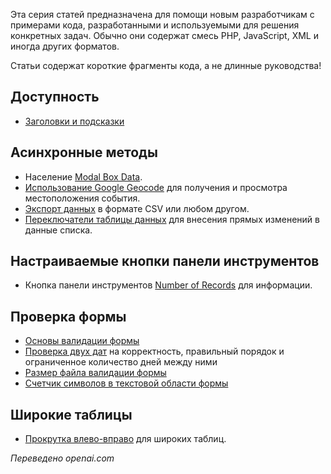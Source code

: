 <!-- Filename: J4.x:Tips_and_Tricks_for_Joomla_4_Developers / Display title: Советы и рекомендации для разработчиков Joomla 4 -->

Эта серия статей предназначена для помощи новым разработчикам с примерами кода, разработанными и используемыми для решения конкретных задач. Обычно они содержат смесь PHP, JavaScript, XML и иногда других форматов.

Статьи содержат короткие фрагменты кода, а не длинные руководства!

## Доступность

- [Заголовки и подсказки](https://docs.joomla.org/Joomla_4_Tips_and_Tricks:_Titles_and_Tooltips)

## Асинхронные методы

- Население [Modal Box Data](https://docs.joomla.org/J4.x:Joomla_4_Tips_and_Tricks:_Modal_Box_Data).
- [Использование Google Geocode](https://docs.joomla.org/J4.x:Joomla_4_Tips_and_Tricks:_Using_Google_Geocode) для получения и просмотра местоположения события.
- [Экспорт данных](https://docs.joomla.org/J4.x:Joomla_4_Tips_and_Tricks:_Export_Data) в формате CSV или любом другом.
- [Переключатели таблицы данных](https://docs.joomla.org/J4.x:Joomla_4_Tips_and_Tricks:_Data_Table_Toggles) для внесения прямых изменений в данные списка.

## Настраиваемые кнопки панели инструментов

- Кнопка панели инструментов [Number of Records](https://docs.joomla.org/J4.x:Joomla_4_Tips_and_Tricks:_Number_of_Records) для информации.

## Проверка формы

- [Основы валидации формы](https://docs.joomla.org/J4.x:Joomla_4_Tips_and_Tricks:_Form_Validation_Basics)
- [Проверка двух дат](https://docs.joomla.org/J4.x:Joomla_4_Tips_and_Tricks:_Check_two_dates) на корректность, правильный порядок и ограниченное количество дней между ними
- [Размер файла валидации формы](https://docs.joomla.org/J4.x:Joomla_4_Tips_and_Tricks:_Form_Validation_File_Size)
- [Счетчик символов в текстовой области формы](https://docs.joomla.org/J4.x:Joomla_4_Tips_and_Tricks:_Form_Textarea_Counter)

## Широкие таблицы

- [Прокрутка влево-вправо](https://docs.joomla.org/J4.x:Joomla_4_Tips_and_Tricks:_Table_Left-Right_Scroll) для широких таблиц.

*Переведено openai.com*


